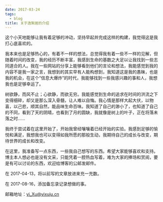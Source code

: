 ```yaml
---
date: 2017-03-24
tags:
  - blog
title: 关于逸絮居的介绍
---
```


这个小天地能够让我有着足够的冲动，坚持早起并完成这样的构建，我觉得这是我打心底喜欢的。

<!--more-->

我本来也是足够热心的，有着不一样的想法，总觉得我有着一些不一样的见解，但随着时间的改变，我的经历不断丰富，我感到生命的基数之大足以让我找到一些志同道合的人。我在一些网站的分享上能够看到他们的言论和想法，我能感觉到我的内容不是我一家之言，我想到的其实早有人能构想到，我知道这是我的愚昧，也是我的机会，在这个“信息大爆炸”的时代，我能够找到一些我感兴趣的事和人，我想我也是足够幸运了。

树欲静，而风不止；心欲静，而欲无穷。我能感觉到生命的追求在时间的洪流之下变得细碎，却又是那么深入骨髓，让人难以自悔。我心情是那样大起大伏，以物喜，以己悲，顺其自然，能品味生命百味。我知道了自己的渺小了，也知道了自己的不同，看到了天的阴晴，也看到了月的圆缺，我就像是树上的叶子，正在将落未落之时……

我终于尝试着在这里开始了，开始我曾经嚷嚷着已经开始的实验。我感到足够的愉悦和满足，我想我也可以变得如我所愿的那般生动，我期待自己的成长与改变，期待世界的成长和改变。

在这里，我准备写一点东西，一些我自己想写的东西。希望大家能够喜欢和支持。博主本人想必也是没有文采，只能凭着一腔热血写着，难为大家的捧场和赏阅，要是有可以讨论的东西，欢迎给博客的公邮发邮件。

在 2017-04-13，将以前写的文章放进来充一充数。

在 2017-08-16，添加备忘录记录想做的事。

邮箱地址：yi_Xu@yixuju.cn

